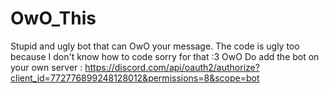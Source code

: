 # OwO_This
 Stupid and ugly bot that can OwO your message.
 The code is ugly too because I don't know how to code sorry for that :3 OwO
 Do add the bot on your own server : https://discord.com/api/oauth2/authorize?client_id=772776899248128012&permissions=8&scope=bot